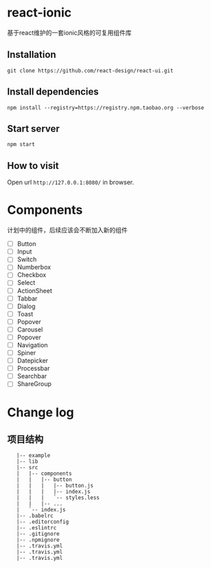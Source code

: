 # react-ionic
基于react维护的一套ionic风格的可复用组件库


## Installation

```
git clone https://github.com/react-design/react-ui.git
```

## Install dependencies

```
npm install --registry=https://registry.npm.taobao.org --verbose
```

## Start server

```
npm start
```

## How to visit

Open url `http://127.0.0.1:8080/` in browser.


# Components
计划中的组件，后续应该会不断加入新的组件

 - [ ] Button
 - [ ] Input 
 - [ ] Switch
 - [ ] Numberbox 
 - [ ] Checkbox 
 - [ ] Select
 - [ ] ActionSheet
 - [ ] Tabbar
 - [ ] Dialog 
 - [ ] Toast 
 - [ ] Popover 
 - [ ] Carousel 
 - [ ] Popover
 - [ ] Navigation
 - [ ] Spiner
 - [ ] Datepicker 
 - [ ] Processbar 
 - [ ] Searchbar 
 - [ ] ShareGroup
# Change log


## 项目结构
```react-ui
   |-- example  
   |-- lib
   |-- src  
   |   |-- components  
   |   |   |-- button 
   |   |   |   |-- button.js
   |   |   |   |-- index.js
   |   |   |   `-- styles.less
   |   |   |-- ...  
   |   `-- index.js
   |-- .babelrc
   |-- .editorconfig
   |-- .eslintrc
   |-- .gitignore
   |-- .npmignore
   |-- .travis.yml
   |-- .travis.yml
   |-- .travis.yml
```
